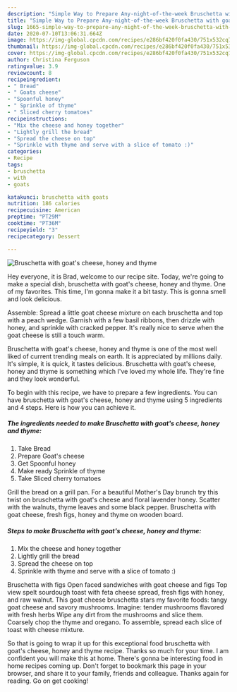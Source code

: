 ```yaml
---
description: "Simple Way to Prepare Any-night-of-the-week Bruschetta with goat&amp;#39;s cheese, honey and thyme"
title: "Simple Way to Prepare Any-night-of-the-week Bruschetta with goat&amp;#39;s cheese, honey and thyme"
slug: 1665-simple-way-to-prepare-any-night-of-the-week-bruschetta-with-goat-and-39-s-cheese-honey-and-thyme
date: 2020-07-10T13:06:31.664Z
image: https://img-global.cpcdn.com/recipes/e286bf420f0fa430/751x532cq70/bruschetta-with-goats-cheese-honey-and-thyme-recipe-main-photo.jpg
thumbnail: https://img-global.cpcdn.com/recipes/e286bf420f0fa430/751x532cq70/bruschetta-with-goats-cheese-honey-and-thyme-recipe-main-photo.jpg
cover: https://img-global.cpcdn.com/recipes/e286bf420f0fa430/751x532cq70/bruschetta-with-goats-cheese-honey-and-thyme-recipe-main-photo.jpg
author: Christina Ferguson
ratingvalue: 3.9
reviewcount: 8
recipeingredient:
- " Bread"
- " Goats cheese"
- "Spoonful honey"
- " Sprinkle of thyme"
- " Sliced cherry tomatoes"
recipeinstructions:
- "Mix the cheese and honey together"
- "Lightly grill the bread"
- "Spread the cheese on top"
- "Sprinkle with thyme and serve with a slice of tomato :)"
categories:
- Recipe
tags:
- bruschetta
- with
- goats

katakunci: bruschetta with goats 
nutrition: 186 calories
recipecuisine: American
preptime: "PT29M"
cooktime: "PT36M"
recipeyield: "3"
recipecategory: Dessert

---
```



![Bruschetta with goat&#39;s cheese, honey and thyme](https://img-global.cpcdn.com/recipes/e286bf420f0fa430/751x532cq70/bruschetta-with-goats-cheese-honey-and-thyme-recipe-main-photo.jpg)

Hey everyone, it is Brad, welcome to our recipe site. Today, we're going to make a special dish, bruschetta with goat&#39;s cheese, honey and thyme. One of my favorites. This time, I'm gonna make it a bit tasty. This is gonna smell and look delicious.

Assemble: Spread a little goat cheese mixture on each bruschetta and top with a peach wedge. Garnish with a few basil ribbons, then drizzle with honey, and sprinkle with cracked pepper. It&#39;s really nice to serve when the goat cheese is still a touch warm.

Bruschetta with goat&#39;s cheese, honey and thyme is one of the most well liked of current trending meals on earth. It is appreciated by millions daily. It's simple, it is quick, it tastes delicious. Bruschetta with goat&#39;s cheese, honey and thyme is something which I've loved my whole life. They're fine and they look wonderful.


To begin with this recipe, we have to prepare a few ingredients. You can have bruschetta with goat&#39;s cheese, honey and thyme using 5 ingredients and 4 steps. Here is how you can achieve it.

<!--inarticleads1-->

##### The ingredients needed to make Bruschetta with goat&#39;s cheese, honey and thyme:

1. Take  Bread
1. Prepare  Goat&#39;s cheese
1. Get Spoonful honey
1. Make ready  Sprinkle of thyme
1. Take  Sliced cherry tomatoes


Grill the bread on a grill pan. For a beautiful Mother&#39;s Day brunch try this twist on bruschetta with goat&#39;s cheese and floral lavender honey. Scatter with the walnuts, thyme leaves and some black pepper. Bruschetta with goat cheese, fresh figs, honey and thyme on wooden board. 

<!--inarticleads2-->

##### Steps to make Bruschetta with goat&#39;s cheese, honey and thyme:

1. Mix the cheese and honey together
1. Lightly grill the bread
1. Spread the cheese on top
1. Sprinkle with thyme and serve with a slice of tomato :)


Bruschetta with figs Open faced sandwiches with goat cheese and figs Top view spelt sourdough toast with feta cheese spread, fresh figs with honey, and raw walnut. This goat cheese bruschetta stars my favorite foods: tangy goat cheese and savory mushrooms. Imagine: tender mushrooms flavored with fresh herbs Wipe any dirt from the mushrooms and slice them. Coarsely chop the thyme and oregano. To assemble, spread each slice of toast with cheese mixture. 

So that is going to wrap it up for this exceptional food bruschetta with goat&#39;s cheese, honey and thyme recipe. Thanks so much for your time. I am confident you will make this at home. There's gonna be interesting food in home recipes coming up. Don't forget to bookmark this page in your browser, and share it to your family, friends and colleague. Thanks again for reading. Go on get cooking!
